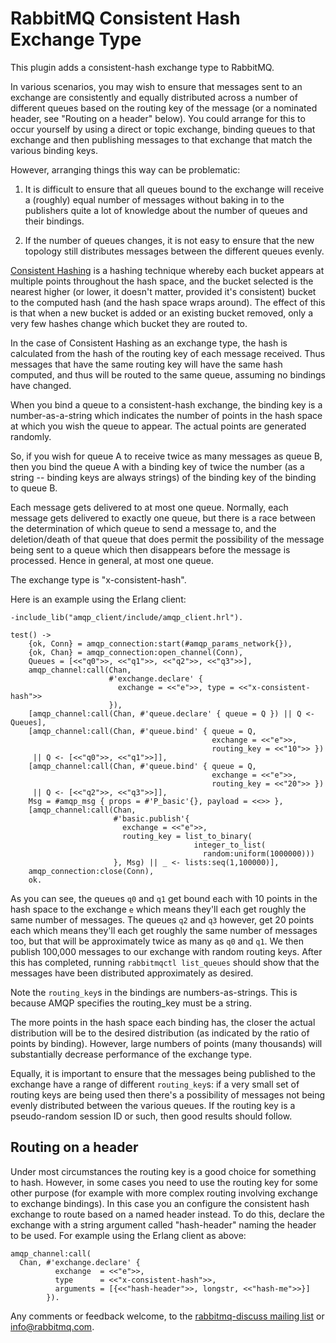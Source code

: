 # RabbitMQ Consistent Hash Exchange Type

This plugin adds a consistent-hash exchange type to RabbitMQ.

In various scenarios, you may wish to ensure that messages sent to an
exchange are consistently and equally distributed across a number of
different queues based on the routing key of the message (or a
nominated header, see "Routing on a header" below). You could arrange
for this to occur yourself by using a direct or topic exchange,
binding queues to that exchange and then publishing messages to that
exchange that match the various binding keys.

However, arranging things this way can be problematic:

1. It is difficult to ensure that all queues bound to the exchange
will receive a (roughly) equal number of messages without baking in to
the publishers quite a lot of knowledge about the number of queues and
their bindings.

2. If the number of queues changes, it is not easy to ensure that the
new topology still distributes messages between the different queues
evenly.

[Consistent Hashing](http://en.wikipedia.org/wiki/Consistent_hashing)
is a hashing technique whereby each bucket appears at multiple points
throughout the hash space, and the bucket selected is the nearest
higher (or lower, it doesn't matter, provided it's consistent) bucket
to the computed hash (and the hash space wraps around). The effect of
this is that when a new bucket is added or an existing bucket removed,
only a very few hashes change which bucket they are routed to.

In the case of Consistent Hashing as an exchange type, the hash is
calculated from the hash of the routing key of each message
received. Thus messages that have the same routing key will have the
same hash computed, and thus will be routed to the same queue,
assuming no bindings have changed.

When you bind a queue to a consistent-hash exchange, the binding key
is a number-as-a-string which indicates the number of points in the
hash space at which you wish the queue to appear. The actual points
are generated randomly.

So, if you wish for queue A to receive twice as many messages as queue
B, then you bind the queue A with a binding key of twice the number
(as a string -- binding keys are always strings) of the binding key of
the binding to queue B.

Each message gets delivered to at most one queue. Normally, each
message gets delivered to exactly one queue, but there is a race
between the determination of which queue to send a message to, and the
deletion/death of that queue that does permit the possibility of the
message being sent to a queue which then disappears before the message
is processed. Hence in general, at most one queue.

The exchange type is "x-consistent-hash".

Here is an example using the Erlang client:

    -include_lib("amqp_client/include/amqp_client.hrl").
    
    test() ->
        {ok, Conn} = amqp_connection:start(#amqp_params_network{}),
        {ok, Chan} = amqp_connection:open_channel(Conn),
        Queues = [<<"q0">>, <<"q1">>, <<"q2">>, <<"q3">>],
        amqp_channel:call(Chan,
                          #'exchange.declare' {
                            exchange = <<"e">>, type = <<"x-consistent-hash">>
                          }),
        [amqp_channel:call(Chan, #'queue.declare' { queue = Q }) || Q <- Queues],
        [amqp_channel:call(Chan, #'queue.bind' { queue = Q,
                                                 exchange = <<"e">>,
                                                 routing_key = <<"10">> })
         || Q <- [<<"q0">>, <<"q1">>]],
        [amqp_channel:call(Chan, #'queue.bind' { queue = Q,
                                                 exchange = <<"e">>,
                                                 routing_key = <<"20">> })
         || Q <- [<<"q2">>, <<"q3">>]],
        Msg = #amqp_msg { props = #'P_basic'{}, payload = <<>> },
        [amqp_channel:call(Chan,
                           #'basic.publish'{
                             exchange = <<"e">>,
                             routing_key = list_to_binary(
                                             integer_to_list(
                                               random:uniform(1000000)))
                           }, Msg) || _ <- lists:seq(1,100000)],
        amqp_connection:close(Conn),
        ok.

As you can see, the queues `q0` and `q1` get bound each with 10 points
in the hash space to the exchange `e` which means they'll each get
roughly the same number of messages. The queues `q2` and `q3` however,
get 20 points each which means they'll each get roughly the same
number of messages too, but that will be approximately twice as many
as `q0` and `q1`. We then publish 100,000 messages to our exchange
with random routing keys. After this has completed, running
`rabbitmqctl list_queues` should show that the messages have been
distributed approximately as desired.

Note the `routing_key`s in the bindings are numbers-as-strings. This
is because AMQP specifies the routing_key must be a string.

The more points in the hash space each binding has, the closer the
actual distribution will be to the desired distribution (as indicated
by the ratio of points by binding). However, large numbers of points
(many thousands) will substantially decrease performance of the
exchange type.

Equally, it is important to ensure that the messages being published
to the exchange have a range of different `routing_key`s: if a very
small set of routing keys are being used then there's a possibility of
messages not being evenly distributed between the various queues. If
the routing key is a pseudo-random session ID or such, then good
results should follow.

## Routing on a header

Under most circumstances the routing key is a good choice for something to
hash. However, in some cases you need to use the routing key for some other
purpose (for example with more complex routing involving exchange to
exchange bindings). In this case you an configure the consistent hash
exchange to route based on a named header instead. To do this, declare the
exchange with a string argument called "hash-header" naming the header to
be used. For example using the Erlang client as above:

    amqp_channel:call(
      Chan, #'exchange.declare' {
              exchange  = <<"e">>,
              type      = <<"x-consistent-hash">>,
              arguments = [{<<"hash-header">>, longstr, <<"hash-me">>}]
            }).


Any comments or feedback welcome, to the
[rabbitmq-discuss mailing list](https://lists.rabbitmq.com/cgi-bin/mailman/listinfo/rabbitmq-discuss)
or info@rabbitmq.com.
